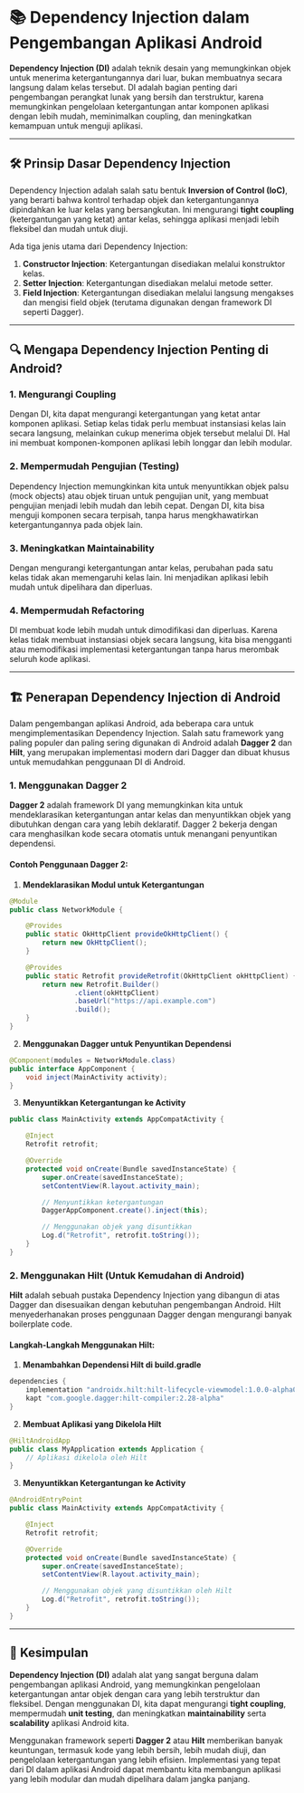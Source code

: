 # 📚 Dependency Injection dalam Pengembangan Aplikasi Android

**Dependency Injection (DI)** adalah teknik desain yang memungkinkan objek untuk menerima ketergantungannya dari luar, bukan membuatnya secara langsung dalam kelas tersebut. DI adalah bagian penting dari pengembangan perangkat lunak yang bersih dan terstruktur, karena memungkinkan pengelolaan ketergantungan antar komponen aplikasi dengan lebih mudah, meminimalkan coupling, dan meningkatkan kemampuan untuk menguji aplikasi.

---

## 🛠️ Prinsip Dasar Dependency Injection

Dependency Injection adalah salah satu bentuk **Inversion of Control (IoC)**, yang berarti bahwa kontrol terhadap objek dan ketergantungannya dipindahkan ke luar kelas yang bersangkutan. Ini mengurangi **tight coupling** (ketergantungan yang ketat) antar kelas, sehingga aplikasi menjadi lebih fleksibel dan mudah untuk diuji.

Ada tiga jenis utama dari Dependency Injection:

1. **Constructor Injection**: Ketergantungan disediakan melalui konstruktor kelas.
2. **Setter Injection**: Ketergantungan disediakan melalui metode setter.
3. **Field Injection**: Ketergantungan disediakan melalui langsung mengakses dan mengisi field objek (terutama digunakan dengan framework DI seperti Dagger).

---

## 🔍 Mengapa Dependency Injection Penting di Android?

### 1. **Mengurangi Coupling**

Dengan DI, kita dapat mengurangi ketergantungan yang ketat antar komponen aplikasi. Setiap kelas tidak perlu membuat instansiasi kelas lain secara langsung, melainkan cukup menerima objek tersebut melalui DI. Hal ini membuat komponen-komponen aplikasi lebih longgar dan lebih modular.

### 2. **Mempermudah Pengujian (Testing)**

Dependency Injection memungkinkan kita untuk menyuntikkan objek palsu (mock objects) atau objek tiruan untuk pengujian unit, yang membuat pengujian menjadi lebih mudah dan lebih cepat. Dengan DI, kita bisa menguji komponen secara terpisah, tanpa harus mengkhawatirkan ketergantungannya pada objek lain.

### 3. **Meningkatkan Maintainability**

Dengan mengurangi ketergantungan antar kelas, perubahan pada satu kelas tidak akan memengaruhi kelas lain. Ini menjadikan aplikasi lebih mudah untuk dipelihara dan diperluas.

### 4. **Mempermudah Refactoring**

DI membuat kode lebih mudah untuk dimodifikasi dan diperluas. Karena kelas tidak membuat instansiasi objek secara langsung, kita bisa mengganti atau memodifikasi implementasi ketergantungan tanpa harus merombak seluruh kode aplikasi.

---

## 🏗️ Penerapan Dependency Injection di Android

Dalam pengembangan aplikasi Android, ada beberapa cara untuk mengimplementasikan Dependency Injection. Salah satu framework yang paling populer dan paling sering digunakan di Android adalah **Dagger 2** dan **Hilt**, yang merupakan implementasi modern dari Dagger dan dibuat khusus untuk memudahkan penggunaan DI di Android.

### 1. **Menggunakan Dagger 2**

**Dagger 2** adalah framework DI yang memungkinkan kita untuk mendeklarasikan ketergantungan antar kelas dan menyuntikkan objek yang dibutuhkan dengan cara yang lebih deklaratif. Dagger 2 bekerja dengan cara menghasilkan kode secara otomatis untuk menangani penyuntikan dependensi.

#### Contoh Penggunaan Dagger 2:

1. **Mendeklarasikan Modul untuk Ketergantungan**

```java
@Module
public class NetworkModule {

    @Provides
    public static OkHttpClient provideOkHttpClient() {
        return new OkHttpClient();
    }

    @Provides
    public static Retrofit provideRetrofit(OkHttpClient okHttpClient) {
        return new Retrofit.Builder()
                .client(okHttpClient)
                .baseUrl("https://api.example.com")
                .build();
    }
}
```

2. **Menggunakan Dagger untuk Penyuntikan Dependensi**

```java
@Component(modules = NetworkModule.class)
public interface AppComponent {
    void inject(MainActivity activity);
}
```

3. **Menyuntikkan Ketergantungan ke Activity**

```java
public class MainActivity extends AppCompatActivity {

    @Inject
    Retrofit retrofit;

    @Override
    protected void onCreate(Bundle savedInstanceState) {
        super.onCreate(savedInstanceState);
        setContentView(R.layout.activity_main);

        // Menyuntikkan ketergantungan
        DaggerAppComponent.create().inject(this);

        // Menggunakan objek yang disuntikkan
        Log.d("Retrofit", retrofit.toString());
    }
}
```

### 2. **Menggunakan Hilt (Untuk Kemudahan di Android)**

**Hilt** adalah sebuah pustaka Dependency Injection yang dibangun di atas Dagger dan disesuaikan dengan kebutuhan pengembangan Android. Hilt menyederhanakan proses penggunaan Dagger dengan mengurangi banyak boilerplate code.

#### Langkah-Langkah Menggunakan Hilt:

1. **Menambahkan Dependensi Hilt di build.gradle**

```gradle
dependencies {
    implementation "androidx.hilt:hilt-lifecycle-viewmodel:1.0.0-alpha03"
    kapt "com.google.dagger:hilt-compiler:2.28-alpha"
}
```

2. **Membuat Aplikasi yang Dikelola Hilt**

```java
@HiltAndroidApp
public class MyApplication extends Application {
    // Aplikasi dikelola oleh Hilt
}
```

3. **Menyuntikkan Ketergantungan ke Activity**

```java
@AndroidEntryPoint
public class MainActivity extends AppCompatActivity {

    @Inject
    Retrofit retrofit;

    @Override
    protected void onCreate(Bundle savedInstanceState) {
        super.onCreate(savedInstanceState);
        setContentView(R.layout.activity_main);

        // Menggunakan objek yang disuntikkan oleh Hilt
        Log.d("Retrofit", retrofit.toString());
    }
}
```

---

## 🏁 Kesimpulan

**Dependency Injection (DI)** adalah alat yang sangat berguna dalam pengembangan aplikasi Android, yang memungkinkan pengelolaan ketergantungan antar objek dengan cara yang lebih terstruktur dan fleksibel. Dengan menggunakan DI, kita dapat mengurangi **tight coupling**, mempermudah **unit testing**, dan meningkatkan **maintainability** serta **scalability** aplikasi Android kita.

Menggunakan framework seperti **Dagger 2** atau **Hilt** memberikan banyak keuntungan, termasuk kode yang lebih bersih, lebih mudah diuji, dan pengelolaan ketergantungan yang lebih efisien. Implementasi yang tepat dari DI dalam aplikasi Android dapat membantu kita membangun aplikasi yang lebih modular dan mudah dipelihara dalam jangka panjang.